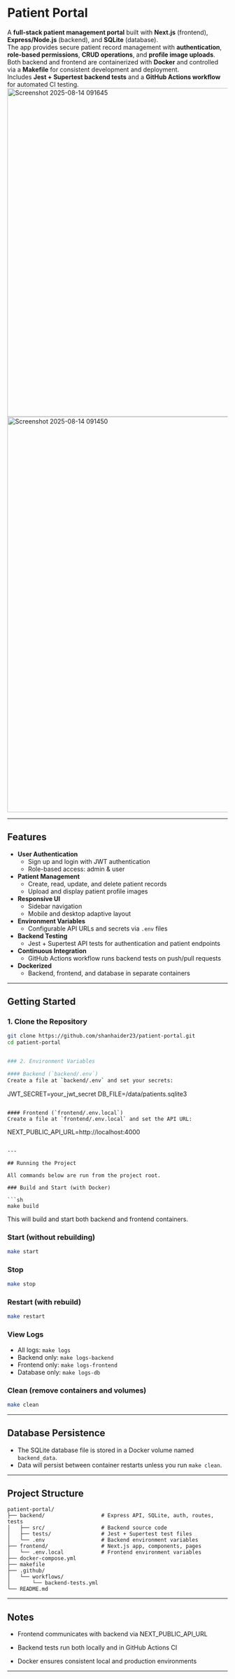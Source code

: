 # Patient Portal

A **full-stack patient management portal** built with **Next.js** (frontend), **Express/Node.js** (backend), and **SQLite** (database).  
The app provides secure patient record management with **authentication**, **role-based permissions**, **CRUD operations**, and **profile image uploads**.  
Both backend and frontend are containerized with **Docker** and controlled via a **Makefile** for consistent development and deployment.  
Includes **Jest + Supertest backend tests** and a **GitHub Actions workflow** for automated CI testing.
<img width="999" height="751" alt="Screenshot 2025-08-14 091645" src="https://github.com/user-attachments/assets/472b6967-3e36-47d9-8101-c8ae19b53bca" />
<img width="1416" height="904" alt="Screenshot 2025-08-14 091450" src="https://github.com/user-attachments/assets/959697fb-d8de-4f87-a963-eeef4c13c9d7" />

---

## Features

- **User Authentication**
  - Sign up and login with JWT authentication
  - Role-based access: admin & user
- **Patient Management**
  - Create, read, update, and delete patient records
  - Upload and display patient profile images
- **Responsive UI**
  - Sidebar navigation
  - Mobile and desktop adaptive layout
- **Environment Variables**
  - Configurable API URLs and secrets via `.env` files
- **Backend Testing**
  - Jest + Supertest API tests for authentication and patient endpoints
- **Continuous Integration**
  - GitHub Actions workflow runs backend tests on push/pull requests
- **Dockerized**
  - Backend, frontend, and database in separate containers

---

## Getting Started

### 1. Clone the Repository
```sh
git clone https://github.com/shanhaider23/patient-portal.git
cd patient-portal


### 2. Environment Variables

#### Backend (`backend/.env`)
Create a file at `backend/.env` and set your secrets:
```
JWT_SECRET=your_jwt_secret
DB_FILE=/data/patients.sqlite3
```

#### Frontend (`frontend/.env.local`)
Create a file at `frontend/.env.local` and set the API URL:
```
NEXT_PUBLIC_API_URL=http://localhost:4000
```

---

## Running the Project

All commands below are run from the project root.

### Build and Start (with Docker)

```sh
make build
```
This will build and start both backend and frontend containers.

### Start (without rebuilding)

```sh
make start
```

### Stop

```sh
make stop
```

### Restart (with rebuild)

```sh
make restart
```

### View Logs

- All logs: `make logs`
- Backend only: `make logs-backend`
- Frontend only: `make logs-frontend`
- Database only: `make logs-db`

### Clean (remove containers and volumes)

```sh
make clean
```

---

## Database Persistence

- The SQLite database file is stored in a Docker volume named `backend_data`.
- Data will persist between container restarts unless you run `make clean`.

---

## Project Structure

```
patient-portal/
├── backend/                  # Express API, SQLite, auth, routes, tests
│   ├── src/                  # Backend source code
│   ├── tests/                # Jest + Supertest test files
│   └── .env                  # Backend environment variables
├── frontend/                 # Next.js app, components, pages
│   └── .env.local            # Frontend environment variables
├── docker-compose.yml
├── makefile
├── .github/
│   └── workflows/
│       └── backend-tests.yml
└── README.md

```

---

## Notes

- Frontend communicates with backend via NEXT_PUBLIC_API_URL

- Backend tests run both locally and in GitHub Actions CI

- Docker ensures consistent local and production environments

---

##
